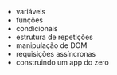 - variáveis
- funções
- condicionais
- estrutura de repetições
- manipulação de DOM
- requisições assíncronas
- construindo um app do zero